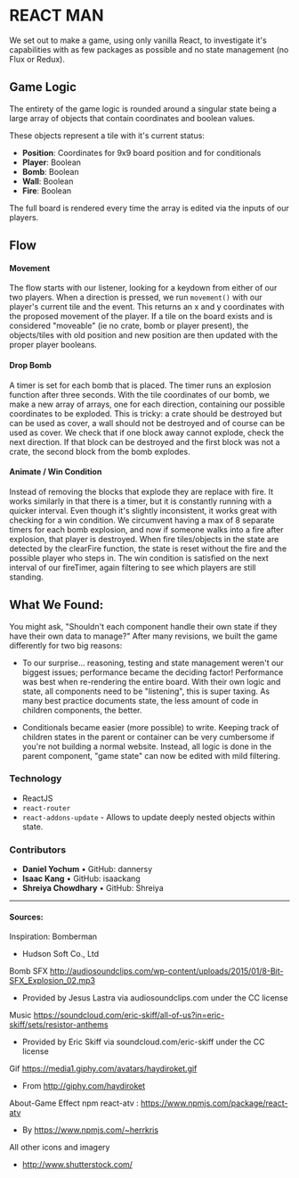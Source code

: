 
# REACT MAN

We set out to make a game, using only vanilla React, to investigate it's capabilities with as few packages as possible and no state management (no Flux or Redux).


## Game Logic

The entirety of the game logic is rounded around a singular state being a large array of objects that contain coordinates and boolean values.

These objects represent a tile with it's current status:
 - **Position**: Coordinates for 9x9 board position and for conditionals
 - **Player**: Boolean
 - **Bomb**: Boolean
 - **Wall**: Boolean
 - **Fire**: Boolean

 The full board is rendered every time the array is edited via the inputs of our players.

## Flow

#### Movement
The flow starts with our listener, looking for a keydown from either of our two players. When a direction is pressed, we run `movement()` with our player's current tile and the event. This returns an x and y coordinates with the proposed movement of the player. If a tile on the board exists and is considered "moveable" (ie no crate, bomb or player present), the objects/tiles with old position and new position are then updated with the proper player booleans.

#### Drop Bomb
A timer is set for each bomb that is placed. The timer runs an explosion function after three seconds. With the tile coordinates of our bomb, we make a new array of arrays, one for each direction, containing our possible coordinates to be exploded. This is tricky: a crate should be destroyed but can be used as cover, a wall should not be destroyed and of course can be used as cover. We check that if one block away cannot explode, check the next direction. If that block can be destroyed and the first block was not a crate, the second block from the bomb explodes.


#### Animate / Win Condition

 Instead of removing the blocks that explode they are replace with fire. It works similarly in that there is a timer, but it is constantly running with a quicker interval. Even though it's slightly inconsistent, it works great with checking for a win condition. We circumvent having a max of 8 separate timers for each bomb explosion, and now if someone walks into a fire after explosion, that player is destroyed. When fire tiles/objects in the state are detected by the clearFire function, the state is reset without the fire and the possible player who steps in. The win condition is satisfied on the next interval of our fireTimer, again filtering to see which players are still standing.

## What We Found:

You might ask, "Shouldn't each component handle their own state if they have their own data to manage?" After many revisions, we built the game differently for two big reasons:
- To our surprise... reasoning, testing and state management weren't our biggest issues; performance became the deciding factor! Performance was best when re-rendering the entire board. With their own logic and state, all components need to be "listening", this is super taxing. As many best practice documents state, the less amount of code in children components, the better.

- Conditionals became easier (more possible) to write. Keeping track of children states in the parent or container can be very cumbersome if you're not building a normal website. Instead, all logic is done in the parent component, "game state" can now be edited with mild filtering.


### Technology

- ReactJS
- `react-router`
- `react-addons-update` - Allows to update deeply nested objects within state.

### Contributors

- **Daniel Yochum**  •  GitHub: dannersy
- **Isaac Kang**  •  GitHub: isaackang
- **Shreiya Chowdhary**  •  GitHub: Shreiya


---

#### Sources:

Inspiration:
  Bomberman
  - Hudson Soft Co., Ltd

Bomb SFX
  http://audiosoundclips.com/wp-content/uploads/2015/01/8-Bit-SFX_Explosion_02.mp3
  - Provided by Jesus Lastra via audiosoundclips.com under the CC license

Music
  https://soundcloud.com/eric-skiff/all-of-us?in=eric-skiff/sets/resistor-anthems
  - Provided by Eric Skiff via soundcloud.com/eric-skiff under the CC license

Gif
  https://media1.giphy.com/avatars/haydiroket.gif
  - From http://giphy.com/haydiroket

About-Game Effect
  npm react-atv : https://www.npmjs.com/package/react-atv
  - By https://www.npmjs.com/~herrkris

All other icons and imagery
  - http://www.shutterstock.com/
